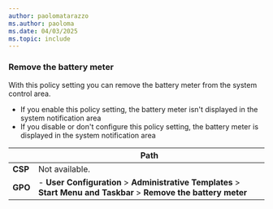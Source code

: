```yaml
---
author: paolomatarazzo
ms.author: paoloma
ms.date: 04/03/2025
ms.topic: include
---
```


### Remove the battery meter

With this policy setting you can remove the battery meter from the system control area.

- If you enable this policy setting, the battery meter isn't displayed in the system notification area
- If you disable or don't configure this policy setting, the battery meter is displayed in the system notification area

|  | Path |
|--|--|
| **CSP** | Not available. |
| **GPO** | - **User Configuration** > **Administrative Templates** > **Start Menu and Taskbar** > **Remove the battery meter** |
